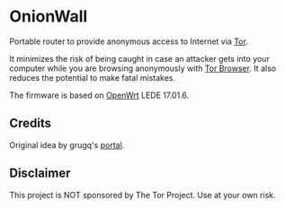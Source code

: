 OnionWall
=========

Portable router to provide anonymous access to Internet via [Tor](https://www.torproject.org/about/overview).

It minimizes the risk of being caught in case an attacker gets into your computer while you are browsing anonymously with [Tor Browser](https://www.torproject.org/projects/torbrowser.html.en). It also reduces the potential to make fatal mistakes.

The firmware is based on [OpenWrt](https://openwrt.org/) LEDE 17.01.6.

## Credits

Original idea by grugq's [portal](https://github.com/grugq/portal).

## Disclaimer

This project is NOT sponsored by The Tor Project. Use at your own risk.
